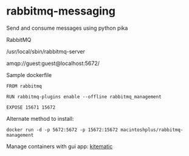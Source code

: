 # rabbitmq-messaging
Send and consume messages using python pika

RabbitMQ

/usr/local/sbin/rabbitmq-server

amqp://guest:guest@localhost:5672/

Sample dockerfile
```
FROM rabbitmq

RUN rabbitmq-plugins enable --offline rabbitmq_management

EXPOSE 15671 15672
```
Alternate method to install:
```
docker run -d -p 5672:5672 -p 15672:15672 macintoshplus/rabbitmq-management
```
Manage containers with gui app: [kitematic](https://github.com/docker/kitematic/releases)
